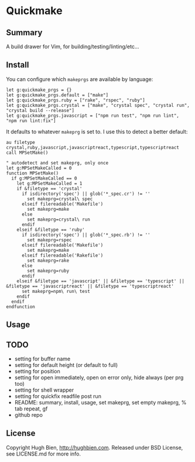 # Quickmake

## Summary

A build drawer for Vim, for building/testing/linting/etc...

## Install

You can configure which `makeprgs` are available by language:

```vimscript
let g:quickmake_prgs = {}
let g:quickmake_prgs.default = ["make"]
let g:quickmake_prgs.ruby = ["rake", "rspec", "ruby"]
let g:quickmake_prgs.crystal = ["make", "crystal spec", "crystal run", "crystal build --release"]
let g:quickmake_prgs.javascript = ["npm run test", "npm run lint", "npm run lint:fix"]
```

It defaults to whatever `makeprg` is set to. I use this to detect a better default:

```vimscript
au filetype crystal,ruby,javascript,javascriptreact,typescript,typescriptreact call MPSetMake()

" autodetect and set makeprg, only once
let g:MPSetMakeCalled = 0
function MPSetMake()
  if g:MPSetMakeCalled == 0
    let g:MPSetMakeCalled = 1
    if &filetype == 'crystal'
      if isdirectory('spec') || glob('*_spec.cr') != ''
        set makeprg=crystal\ spec
      elseif filereadable('Makefile')
        set makeprg=make
      else
        set makeprg=crystal\ run
      endif
    elseif &filetype == 'ruby'
      if isdirectory('spec') || glob('*_spec.rb') != ''
        set makeprg=rspec
      elseif filereadable('Makefile')
        set makeprg=make
      elseif filereadable('Rakefile')
        set makeprg=rake
      else
        set makeprg=ruby
      endif
    elseif &filetype == 'javascript' || &filetype == 'typescript' || &filetype == 'javascriptreact' || &filetype == 'typescriptreact'
      set makeprg=npm\ run\ test
    endif
  endif
endfunction
```

## Usage

## TODO

* setting for buffer name
* setting for default height (or default to full)
* setting for position
* setting for open immediately, open on error only, hide always (per prg too)
* setting for shell wrapper
* setting for quickfix readfile post run
* README: summary, install, usage, set makeprg, set empty makeprg, % tab repeat, gf
* github repo

## License

Copyright Hugh Bien, <http://hughbien.com>. Released under BSD License, see LICENSE.md for more info.
